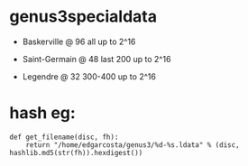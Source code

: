 # genus3specialdata


* Baskerville @ 96 all up to 2^16
 
* Saint-Germain @ 48 last 200 up to 2^16

* Legendre @ 32 300-400 up to 2^16

# hash eg:

```
def get_filename(disc, fh):
    return "/home/edgarcosta/genus3/%d-%s.ldata" % (disc, hashlib.md5(str(fh)).hexdigest())
```
